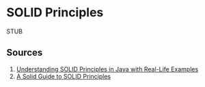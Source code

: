 # SOLID Principles
STUB
## Sources
1. [Understanding SOLID Principles in Java with Real-Life Examples](https://medium.com/@cibofdevs/understanding-solid-principles-in-java-with-real-life-examples-d6fe93b0acc2)
2. [A Solid Guide to SOLID Principles](https://www.baeldung.com/solid-principles) 